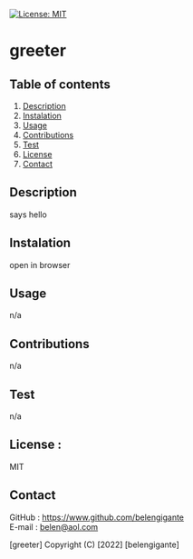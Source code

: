 
[![License: MIT](https://img.shields.io/badge/License-"MIT"-yellow.svg)](https://opensource.org/licenses/MIT)
# greeter
## Table of contents
1. [Description](#description)
2. [Instalation](#instalation)
3. [Usage](#usage)
4. [Contributions](#contributions)
5. [Test](#test)
6. [License](#license)
7. [Contact](#contact)
## Description
says hello
## Instalation
open in browser
## Usage
n/a
## Contributions
n/a
## Test
n/a
## License : 
MIT
## Contact
GitHub : https://www.github.com/belengigante    
E-mail : belen@aol.com

[greeter]
Copyright (C) [2022] [belengigante]